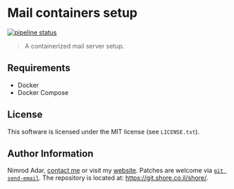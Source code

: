# Mail containers setup

[![pipeline status](https://git.shore.co.il/shore/ldap-docker/badges/master/pipeline.svg)](https://git.shore.co.il/shore/ldap-docker/-/commits/master)

> A containerized mail server setup.

## Requirements

- Docker
- Docker Compose

## License

This software is licensed under the MIT license (see `LICENSE.txt`).

## Author Information

Nimrod Adar, [contact me](mailto:nimrod@shore.co.il) or visit my [website](
https://www.shore.co.il/). Patches are welcome via [`git send-email`](
http://git-scm.com/book/en/v2/Git-Commands-Email). The repository is located
at: <https://git.shore.co.il/shore/>.
